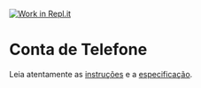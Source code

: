 [![Work in Repl.it](https://classroom.github.com/assets/work-in-replit-14baed9a392b3a25080506f3b7b6d57f295ec2978f6f33ec97e36a161684cbe9.svg)](https://classroom.github.com/online_ide?assignment_repo_id=3834020&assignment_repo_type=AssignmentRepo)
# Conta de Telefone

Leia atentamente as [instruções](./instruções.md) e a [especificação](./especificação.md).
